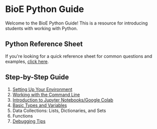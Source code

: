 # BioE Python Guide
Welcome to the BioE Python Guide! This is a resource for introducing students with working with Python.

## Python Reference Sheet
If you're looking for a quick reference sheet for common questions and examples, [click here](https://colab.research.google.com/drive/1X8hKqWm3K56K3mS8-cVV57MVtf9CPv1i?usp=sharing).

## Step-by-Step Guide
1. [Setting Up Your Environment](pages/setting-up-your-environment.md)  
2. [Working with the Command Line](pages/working-with-command-line.md)
3. [Introduction to Jupyter Notebooks/Google Colab](https://colab.research.google.com/drive/1EIA4Da9mKvIt1eCrHBhyLYbX0seVKByq?usp=sharing)
4. [Basic Types and Variables](https://colab.research.google.com/drive/1O0OlqC4XRJTVEredYxyfWg6IRpAxkMR5?usp=sharing)
5. Data Collections: Lists, Dictionaries, and Sets
6. Functions
7. [Debugging Tips](https://colab.research.google.com/drive/1GLliH40da7_-TIeeTmljWMM6z5p9tF6x?usp=sharing)
